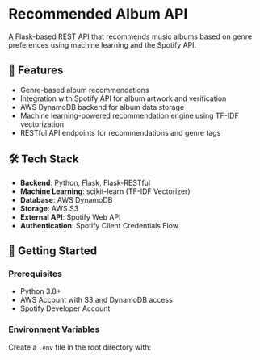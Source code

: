 # Recommended Album API

A Flask-based REST API that recommends music albums based on genre preferences using machine learning and the Spotify API.

## 🎵 Features

- Genre-based album recommendations
- Integration with Spotify API for album artwork and verification
- AWS DynamoDB backend for album data storage
- Machine learning-powered recommendation engine using TF-IDF vectorization
- RESTful API endpoints for recommendations and genre tags

## 🛠️ Tech Stack

- **Backend**: Python, Flask, Flask-RESTful
- **Machine Learning**: scikit-learn (TF-IDF Vectorizer)
- **Database**: AWS DynamoDB
- **Storage**: AWS S3
- **External API**: Spotify Web API
- **Authentication**: Spotify Client Credentials Flow

## 🚀 Getting Started

### Prerequisites

- Python 3.8+
- AWS Account with S3 and DynamoDB access
- Spotify Developer Account

### Environment Variables

Create a `.env` file in the root directory with:
